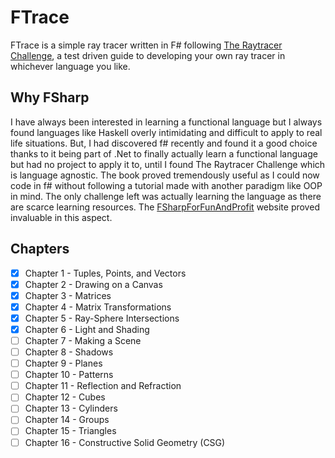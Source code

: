 # FTrace
FTrace is a simple ray tracer written in F# following [The Raytracer Challenge](https://pragprog.com/titles/jbtracer/the-ray-tracer-challenge/), 
a test driven guide to developing your own ray tracer in whichever language you like.

## Why FSharp
I have always been interested in learning a functional language but I always found languages like Haskell overly intimidating and difficult to apply to real life situations.
But, I had discovered f# recently and found it a good choice thanks to it being part of .Net to finally actually learn a functional language but had no project to apply it to, until I found The Raytracer Challenge which is language agnostic.
The book proved tremendously useful as I could now code in f# without following a tutorial made with another paradigm like OOP in mind. 
The only challenge left was actually learning the language as there are scarce learning resources. The [FSharpForFunAndProfit](https://fsharpforfunandprofit.com/) website proved invaluable in this aspect.

## Chapters
- [x] Chapter 1 - Tuples, Points, and Vectors
- [x] Chapter 2 - Drawing on a Canvas
- [x] Chapter 3 - Matrices
- [x] Chapter 4 - Matrix Transformations
- [x] Chapter 5 - Ray-Sphere Intersections
- [x] Chapter 6 - Light and Shading
- [ ] Chapter 7 - Making a Scene
- [ ] Chapter 8 - Shadows
- [ ] Chapter 9 - Planes
- [ ] Chapter 10 - Patterns
- [ ] Chapter 11 - Reflection and Refraction
- [ ] Chapter 12 - Cubes
- [ ] Chapter 13 - Cylinders
- [ ] Chapter 14 - Groups
- [ ] Chapter 15 - Triangles
- [ ] Chapter 16 - Constructive Solid Geometry (CSG)
